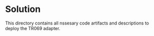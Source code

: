 # Solution

This directory contains all nssesary code artifacts and descriptions to deploy
the TR069 adapter. 